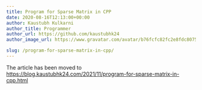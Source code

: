 ```yaml
---
title: Program for Sparse Matrix in CPP
date: 2020-08-16T12:13:00+00:00
author: Kaustubh Kulkarni
author_title: Programmer
author_url: https://github.com/kaustubhk24
author_image_url: https://www.gravatar.com/avatar/b76fcfc82fc2e8fdc8075636f1735f61?s=200

slug: /program-for-sparse-matrix-in-cpp/
---
```

The article has been moved to https://blog.kaustubhk24.com/2021/11/program-for-sparse-matrix-in-cpp.html
